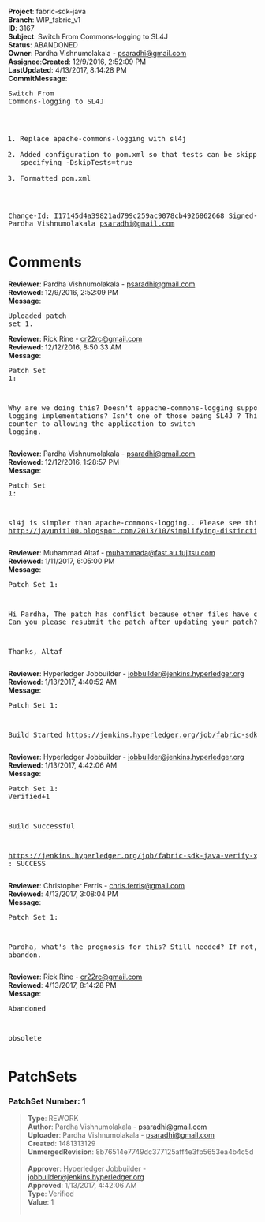 <strong>Project</strong>: fabric-sdk-java</br><strong>Branch</strong>: WIP_fabric_v1<br><strong>ID</strong>: 3167<br><strong>Subject</strong>: Switch From Commons-logging to SL4J<br><strong>Status</strong>: ABANDONED<br><strong>Owner</strong>: Pardha Vishnumolakala - psaradhi@gmail.com<br><strong>Assignee</strong>:<strong>Created</strong>: 12/9/2016, 2:52:09 PM<br><strong>LastUpdated</strong>: 4/13/2017, 8:14:28 PM<br><strong>CommitMessage</strong>:<br><pre>Switch From Commons-logging to SL4J

1) Replace apache-commons-logging with sl4j
2) Added configuration to pom.xml so that tests can be skippted by specifying -DskipTests=true
3) Formatted pom.xml

Change-Id: I17145d4a39821ad799c259ac9078cb4926862668
Signed-off-by: Pardha Vishnumolakala <psaradhi@gmail.com>
</pre><h1>Comments</h1><strong>Reviewer</strong>: Pardha Vishnumolakala - psaradhi@gmail.com<br><strong>Reviewed</strong>: 12/9/2016, 2:52:09 PM<br><strong>Message</strong>: <pre>Uploaded patch set 1.</pre><strong>Reviewer</strong>: Rick Rine - cr22rc@gmail.com<br><strong>Reviewed</strong>: 12/12/2016, 8:50:33 AM<br><strong>Message</strong>: <pre>Patch Set 1:

Why are we doing this?  Doesn't appache-commons-logging support many logging implementations?  Isn't one of those being SL4J ?   This seems counter to allowing the application to switch logging.</pre><strong>Reviewer</strong>: Pardha Vishnumolakala - psaradhi@gmail.com<br><strong>Reviewed</strong>: 12/12/2016, 1:28:57 PM<br><strong>Message</strong>: <pre>Patch Set 1:

sl4j is simpler than apache-commons-logging.. Please see this link: http://jayunit100.blogspot.com/2013/10/simplifying-distinction-between-sl4j.html</pre><strong>Reviewer</strong>: Muhammad Altaf - muhammada@fast.au.fujitsu.com<br><strong>Reviewed</strong>: 1/11/2017, 6:05:00 PM<br><strong>Message</strong>: <pre>Patch Set 1:

Hi Pardha,
 The patch has conflict because other files have changed. Can you please resubmit the patch after updating your patch?

Thanks,
Altaf</pre><strong>Reviewer</strong>: Hyperledger Jobbuilder - jobbuilder@jenkins.hyperledger.org<br><strong>Reviewed</strong>: 1/13/2017, 4:40:52 AM<br><strong>Message</strong>: <pre>Patch Set 1:

Build Started https://jenkins.hyperledger.org/job/fabric-sdk-java-verify-x86_64/18/</pre><strong>Reviewer</strong>: Hyperledger Jobbuilder - jobbuilder@jenkins.hyperledger.org<br><strong>Reviewed</strong>: 1/13/2017, 4:42:06 AM<br><strong>Message</strong>: <pre>Patch Set 1: Verified+1

Build Successful 

https://jenkins.hyperledger.org/job/fabric-sdk-java-verify-x86_64/18/ : SUCCESS</pre><strong>Reviewer</strong>: Christopher Ferris - chris.ferris@gmail.com<br><strong>Reviewed</strong>: 4/13/2017, 3:08:04 PM<br><strong>Message</strong>: <pre>Patch Set 1:

Pardha, what's the prognosis for this? Still needed? If not, please abandon.</pre><strong>Reviewer</strong>: Rick Rine - cr22rc@gmail.com<br><strong>Reviewed</strong>: 4/13/2017, 8:14:28 PM<br><strong>Message</strong>: <pre>Abandoned

obsolete</pre><h1>PatchSets</h1><h3>PatchSet Number: 1</h3><blockquote><strong>Type</strong>: REWORK<br><strong>Author</strong>: Pardha Vishnumolakala - psaradhi@gmail.com<br><strong>Uploader</strong>: Pardha Vishnumolakala - psaradhi@gmail.com<br><strong>Created</strong>: 1481313129<br><strong>UnmergedRevision</strong>: 8b76514e7749dc377125aff4e3fb5653ea4b4c5d<br><br><strong>Approver</strong>: Hyperledger Jobbuilder - jobbuilder@jenkins.hyperledger.org<br><strong>Approved</strong>: 1/13/2017, 4:42:06 AM<br><strong>Type</strong>: Verified<br><strong>Value</strong>: 1<br><br></blockquote>